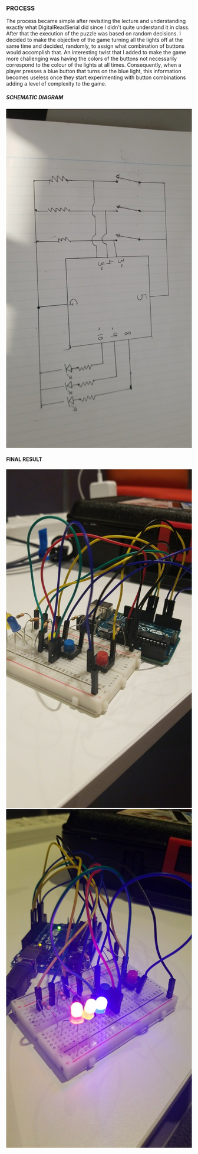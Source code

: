 ### PROCESS

The process became simple after revisiting the lecture and understanding exactly what DigitalReadSerial did since I didn't quite understand it in class. After that the execution of the puzzle was based on random decisions. I decided to make the objective of the game turning all the lights off at the same time and decided, randomly, to assign what combination of buttons would accomplish that. An interesting twist that I added to make the game more challenging was having the colors of the buttons not necessarily correspond to the colour of the lights at all times. Consequently, when a player presses a blue button that turns on the blue light, this information becomes useless once they start experimenting with button combinations adding a level of complexity to the game. 



##### SCHEMATIC DIAGRAM

![](schematic.jpg)


#### FINAL RESULT
![](Snapchat-1040963781.jpg)
![](Snapchat-694031302.jpg)

